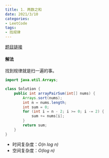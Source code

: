```yaml
---
title: 1. 两数之和
date: 2021/3/10
categories:
- LeetCode
tags:
- 找规律
---
```


[题目链接](https://leetcode-cn.com/problems/array-partition-i/)

#### 解法

找到规律就是扫一遍的事。

```java
import java.util.Arrays;

class Solution {
    public int arrayPairSum(int[] nums) {
        Arrays.sort(nums);
        int n = nums.length;
        int sum = 0;
        for (int i = n - 2; i >= 0; i -= 2) {
            sum += nums[i];
        }
        return sum;
    }
}
```

- 时间复杂度：*O(n log n)*
- 空间复杂度：*O(log n)*
